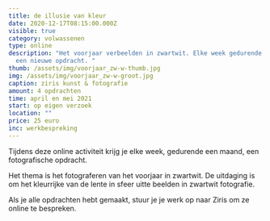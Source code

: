 ```yaml
---
title: de illusie van kleur
date: 2020-12-17T08:15:00.000Z
visible: true
category: volwassenen
type: online
description: "Het voorjaar verbeelden in zwartwit. Elke week gedurende een maand
  een nieuwe opdracht. "
thumb: /assets/img/voorjaar_zw-w-thumb.jpg
img: /assets/img/voorjaar_zw-w-groot.jpg
caption: ziris kunst & fotografie
amount: 4 opdrachten
time: april en mei 2021
start: op eigen verzoek
location: ""
price: 25 euro
inc: werkbespreking
---
```

Tijdens deze online activiteit krijg je elke week, gedurende een maand, een fotografische opdracht.

Het thema is het fotograferen van het voorjaar in zwartwit. De uitdaging is om het kleurrijke van de lente in sfeer uitte beelden in zwartwit fotografie.

Als je alle opdrachten hebt gemaakt, stuur je je werk op naar Ziris om ze online te bespreken.